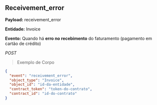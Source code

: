 ## Receivement_error

<strong>Payload:</strong> receivement_error

<strong>Entidade:</strong> Invoice

<strong>Evento:</strong>
Quando há <strong>erro no recebimento</strong> do faturamento (pagamento em cartão de crédito)

<div class="api-endpoint">
  <div class="endpoint-data">
      <i class="label label-get">POST</i>
  </div>
</div>


> Exemplo de Corpo

```json
{
  "event": "receivement_error",
  "object_type": "Invoice",
  "object_id": "id-da-entidade",
  "contract_token": "token-do-contrato",
  "contract_id": "id-do-contrato"
}
```
